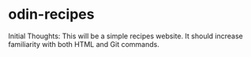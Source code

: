# odin-recipes

Initial Thoughts:
This will be a simple recipes website. 
It should increase familiarity with both HTML and Git commands.
